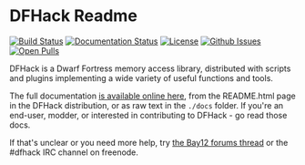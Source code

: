 # DFHack Readme

[![Build Status](https://travis-ci.org/DFHack/dfhack.svg?branch=develop)](https://travis-ci.org/DFHack/dfhack)
[![Documentation Status](https://readthedocs.org/projects/dfhack/badge)](https://dfhack.readthedocs.org)
[![License](https://img.shields.io/badge/license-ZLib-blue.svg)](https://en.wikipedia.org/wiki/Zlib_License)
[![Github Issues](http://githubbadges.herokuapp.com/DFHack/dfhack/issues)](https://github.com/DFHack/dfhack/issues)
[![Open Pulls](http://githubbadges.herokuapp.com/DFHack/dfhack/pulls)](https://github.com/DFHack/dfhack/pulls)

DFHack is a Dwarf Fortress memory access library, distributed with scripts
and plugins implementing a wide variety of useful functions and tools.

The full documentation [is available online here](https://dfhack.readthedocs.org),
from the README.html page in the DFHack distribution, or as raw text in the `./docs` folder.
If you're an end-user, modder, or interested in contributing to DFHack - 
go read those docs.

If that's unclear or you need more help, try
[the Bay12 forums thread](http://www.bay12forums.com/smf/index.php?topic=164123)
or the #dfhack IRC channel on freenode.
